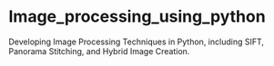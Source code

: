 # Image_processing_using_python
Developing Image Processing Techniques in Python, including SIFT, Panorama Stitching, and Hybrid Image Creation.
